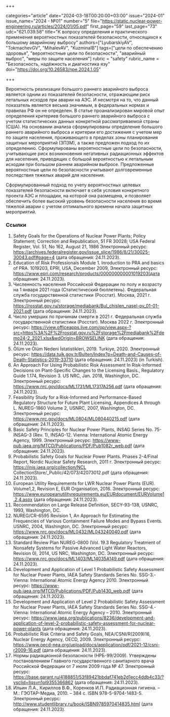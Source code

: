 +++

categories="article"
date="2024-03-18T00:20:00+03:00"
issue="2024-01"
issue_name="2024 - №01"
number="5"
file="https://static.nuclear-power-engineering.ru/articles/2024/01/05.pdf"
first_page="59"
last_page="73"
udc="621.039.58"
title="К вопросу определения и практического применения вероятностных показателей безопасности, относящихся к большому аварийному выбросу"
authors=["LyubarskiyAV", "TokmachevGV", "MihalevAV", "KuzminaIB"]
tags=["цели по обеспечению здоровья", "вероятностные цели по безопасности", "аварийный выброс", "меры по защите населения"]
rubric = "safety"
rubric_name = "Безопасность, надёжность и диагностика яэу"
doi="https://doi.org/10.26583/npe.2024.1.05"

+++

Вероятность реализации большого раннего аварийного выброса является одним из показателей безопасности, отражающим риск летальных исходов при аварии на АЭС. И несмотря на то, что данный показатель является весьма значимым, в федеральных нормах и правилах РФ он не определен. В статье проанализирован мировой опыт определения критериев большого раннего аварийного выброса с учетом статистических данных конкретной рассматриваемой страны (США). На основании анализа сформулированы определение большого раннего аварийного выброса и критерии его достижения с учетом мер по защите населения, проживающего в пределах зоны планирования защитных мероприятий (ЗПЗМ), а также предложен подход по их определению. Сформулированы вероятностные цели по безопасности, учитывающие риск возникновения негативных радиационных эффектов для населения, приводящих с большой вероятностью к летальным исходам при большом раннем аварийном выбросе. Предложенные вероятностные цели по безопасности учитывают долговременные последствия тяжелых аварий для населения. 

Сформулированный подход по учету вероятностных целевых показателей безопасности включает в себя условия конкретного проекта АЭС и площадки, на которой она размещена, и позволяет обеспечить более высокий уровень безопасности населения во время тяжелой аварии с учетом оптимального времени начала защитных мероприятий.

### Ссылки

1. Safety Goals for the Operations of Nuclear Power Plants; Policy Statement; Correction and Republication, 51 FR 30028; USA Federal Register, Vol. 51, No 162, August 21, 1986 Электронный ресурс: https://archives.federalregister.gov/issue_slice/1986/8/21/30025-30043.pdf#page=4 (дата обращения: 24.11.2023). 
2. Education of Risk Professionals Module 1. Inroduction to PRA and basics of PRA. 1019203, EPRI, USA, December 2009, Электронный ресурс: https://www.epri.com/research/products/000000000001019203(дата обращения: 24.11.2023). 
3. Численность населения Российской Федерации по полу и возрасту на 1 января 2021 года (Статистический бюллетень). Федеральная служба государственной статистики (Росстат). Москва, 2021 г. Электронный ресурс: https://rosstat.gov.ru/storage/mediabank/Bul_chislen_nasel-pv_01-01-2021.pdf (дата обращения: 24.11.2023).
4. Число умерших по причинам смерти в 2021 г. Федеральная служба государственной статистики (Росстат). Москва 2022 г. Электронный ресурс: https://view.officeapps.live.com/op/view.aspx-?src=https%3A%2F%2Frosstat.gov.ru%2Fstorage%2Fmediabank%2Fdemo24-2_2021.xlsx&wdOrigin=BROWSELINK (дата обращения: 24.11.2023).
5. Ölüm ve Ölüm Nedeni İstatistikleri, 2019. Turkiye, 2020. Электронный ресурс: https://data.tuik.gov.tr/Bulten/Index?p=Death-and-Causes-of-Death-Statistics-2019-33710 (дата обращения: 24.11.2023) (in Turkish).
6. An Approach For Using Probabilistic Risk Assessment In Risk-Informed Decisions on Plant-Specific Changes to the Licensing Basis., Regulatory Guide 1.174, Revision 3. US NRC, Jan. 2018, Washington, DC. Электронный ресурс: https://www.nrc.gov/docs/ML1731/ML17317A256.pdf (дата обращения: 24.11.2023).
7. Feasibility Study for a Risk-Informed and Performance-Based Regulatory Structure for Future Plant Licensing, Appendices A through L. NUREG-1860 Volume 2, USNRC, 2007, Washington, DC. Электронный ресурс: https://www.nrc.gov/docs/ML0804/ML080440215.pdf (дата обращения: 24.11.2023).
8. Basic Safety Principles for Nuclear Power Plants, INSAG Series No. 75-INSAG-3 (Rev. 1), INSAG-12. Vienna: International Atomic Energy Agency, 1999. Электронный ресурс: https://www-pub.iaea.org/MTCD/Publications/PDF/Pub1082r_web.pdf (дата обращения: 24.11.2023).
9. Probabilistic Safety Goals for Nuclear Power Plants. Phases 2-4/Final Report, Nordic Nuclear Safety Research, 2011 г. Электронный ресурс: https://inis.iaea.org/collection/NCL CollectionStore/_Public/42/073/42073012.pdf (дата обращения: 24.11.2023).
10. European Utility Requirements for LWR Nuclear Power Plants (EUR). Volume1,2, Revision Е, EUR Organisation, 2016. Электронный ресурс: https://www.europeanutilityrequirements.eu/EURdocument/EURVolume1,2,4.aspx (дата обращения: 24.11.2023).
11. Recommendation on Large Release Definition, SECY-93-138, USNRC, 1993, Washington, DC.
12. NUREG/CR-6595 Revision 1, An Approach for Estimating the Frequencies of Various Containment Failure Modes and Bypass Events. USNRC, 2004, Washington, DC. Электронный ресурс: https://www.nrc.gov/docs/ML0432/ML043240040.pdf (дата обращения: 24.11.2023).
13. Standard Review Plan NUREG-0800 (Vol. 19.3 Regulatory Treatment of Nonsafety Systems for Passive Advanced Light Water Reactors, Revision 0), 2014, US NRC, Washington, DC. Электронный ресурс: https://www.nrc.gov/docs/ML1403/ML14035A149.pdf (дата обращения: 24.11.2023).
14. Development and Application of Level 1 Probabilistic Safety Assessment for Nuclear Power Plants, IAEA Safety Standards Series No. SSG-3.- Vienna: International Atomic Energy Agency 2010. Электронный ресурс: https://www-pub.iaea.org/MTCD/Publications/PDF/Pub1430_web.pdf (дата обращения: 24.11.2023).
15. Development and Application of Level 2 Probabilistic Safety Assessment for Nuclear Power Plants, IAEA Safety Standards Series No. SSG-4.- Vienna: International Atomic Energy Agency – 2010. Электронный ресурс: https://www.iaea.org/publications/8236/development-and-application-of-level-2-probabilistic-safety-assessment-for-nuclear-power-plants (дата обращения: 24.11.2023).
16. Probabilistic Risk Criteria and Safety Goals, NEA/CSNI/R(2009)16, Nuclear Energy Agency, OECD, 2009. Электронный ресурс: https://www.oecd-nea.org/upload/docs/application/pdf/2021-12/csni-r2009-16.pdf (дата обращения: 24.11.2023).
17. Нормы радиационной безопасности (НРБ-99/2009). Утверждены постановлением Главного государственного санитарного врача Российской Федерации от 7 июля 2009 года № 47. Электронный ресурс: https://base.garant.ru/4188851/53f89421bbdaf741eb2d1ecc4ddb4c33/?ysclid=llqsvn1ol9355366862 (дата обращения: 24.11.2023).
18. Ильин Л.А., Кириллов В.Ф., Коренков И.П. Радиационная гигиена. – М.: ГЭОТАР-Медиа, 2010. – 384 с. ISBN 978-5-9704-1483-5. Электронный ресурс: http://www.studentlibrary.ru/book/ISBN9785970414835.html (дата обращения: 24.11.2023).